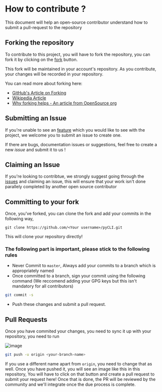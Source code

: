 # How to contribute ?

This document will help an open-source contributor understand how to submit a pull-request to the repository

## Forking the repository

To contribute to this project, you will have to fork the repository, you can fork it by clicking on the [fork](https://github.com/AbhijithGanesh/pycli/fork) button.


This fork will be maintained in your account's repository. As you contribute, your changes will be recorded in your repository.

You can read more about forking here:

- [GitHub's Article on Forking](https://docs.github.com/en/get-started/quickstart/fork-a-repo)
- [Wikipedia Article](<https://en.wikipedia.org/wiki/Fork_(software_development)>)
- [Why forking helps - An article from OpenSource org](https://opensource.com/article/19/1/forking-good)

## Submitting an Issue

If you're unable to see an [feature](https://github.com/AbhijithGanesh/pyCLI/issues) which you would like to see with the project, we welcome you to submit an issue to create one.

If there are bugs, documentation issues or suggestions, feel free to create a new _issue_ and submit it to us !

## Claiming an Issue

If you're looking to contribtue, we strongly suggest going through the [issues](https://github.com/AbhijithGanesh/pyCLI/issues) and claiming an issue, this will ensure that your work isn't done parallely completed by another
open source contributor

## Committing to your fork

Once, you've forked, you can clone the fork and add your commits in the following way,

`git clone https://github.com/<Your username>/pyCLI.git`

This will clone your repository directly!

### The following part is important, please stick to the following rules

- Never Commit to `master`, Always add your commits to a branch which is appropriately named
- Once committed to a branch, sign your commit using the following command (We reccomend adding your GPG keys but this isn't mandatory for all contributors)

```sh
git commit -s
```

- Push these changes and submit a pull request.

## Pull Requests

Once you have commited your changes, you need to sync it up with your repository, you need to run

![image](https://user-images.githubusercontent.com/67182544/194706535-160db31f-a572-418f-9347-1d22a40df04d.png)


```sh
git push -u origin <your-branch-name>
```

If you use a different name apart from `origin`, you need to change that as well. Once you have pushed it, you will see an image like this in this repository, You will have to click on that button and create a pull request to submit your request here! Once that is done, the PR will be reviewed by the community and we'll integrate once the due process is complete.
